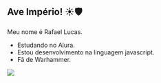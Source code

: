 ## Ave Império! ☀️🛡️


Meu nome é Rafael Lucas.

- Estudando no Alura.
- Estou desenvolvimento na linguagem javascript.
- Fã de Warhammer.




![](https://tenor.com/bdwt5.gif)
